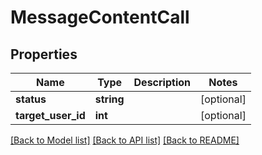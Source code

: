 # MessageContentCall

## Properties
Name | Type | Description | Notes
------------ | ------------- | ------------- | -------------
**status** | **string** |  | [optional] 
**target_user_id** | **int** |  | [optional] 

[[Back to Model list]](../../README.md#documentation-for-models) [[Back to API list]](../../README.md#documentation-for-api-endpoints) [[Back to README]](../../README.md)

